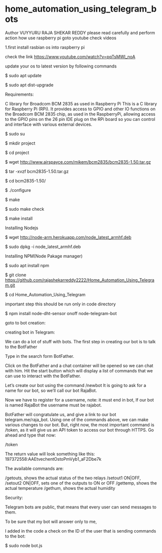 # home_automation_using_telegram_bots
Author VUYYURU RAJA SHEKAR REDDY 
please read carefully and perform action
how use raspberry pi goto youtube check videos

1.first install rasbian os into raspberry pi



check the link https://www.youtube.com/watch?v=pqTsMWI_noA




update your os to latest version by following commands



$ sudo apt update  




$ sudo apt dist-upgrade



Requirements:



C library for Broadcom BCM 2835 as used in Raspberry Pi
This is a C library for Raspberry Pi (RPi). It provides access to GPIO and other IO functions on the Broadcom BCM 2835 chip, as used in the RaspberryPi, allowing access to the GPIO pins on the 26 pin IDE plug on the RPi board so you can control and interface with various external devices.

$ sudo su



$ mkdir project 



$ cd project



$ wget http://www.airspayce.com/mikem/bcm2835/bcm2835-1.50.tar.gz



$ tar -xvzf bcm2835-1.50.tar.gz



$ cd bcm2835-1.50/



$ ./configure



$  make



$  sudo make check



$ make install

 


Installing Nodejs 



$ wget http://node-arm.herokuapp.com/node_latest_armhf.deb 




$ sudo dpkg -i node_latest_armhf.deb



Installing NPM(Node Pakage manager)



$ sudo apt install npm



$ git clone https://github.com/rajashekarreddy2222/Home_Automation_Using_Telegram.git



$ cd Home_Automation_Using_Telegram



important step this should be run only in code directory



$ npm install node-dht-sensor onoff node-telegram-bot



goto to bot creation:


creating bot in Telegram:


We can do a lot of stuff with bots. The first step in creating our bot is to talk to the BotFather

  Type in the search form BotFather.
  
  Click on the BotFather and a chat container will be opened so we can chat with him. 
  Hit the start button which will display a list of commands that we can use to interact with the BotFather.
 
 Let’s create our bot using the command 
 /newbot 
 It is going to ask for a name for our bot, so we’ll call our bot RajaBot.
 
 Now we have to register for a username, note: it must end in bot, If our bot is named RajaBot the username must be rajabot.
 
  
 BotFather will congratulate us, and give a link to our bot telegram.me/raja_bot.
 Using one of the commands above, we can make various changes to our bot. 
 But, right now, the most important command is /token, as it will give us an API token to access our bot through HTTPS. Go ahead and type that now:
 
 
 /token
 
 
 
 
 
 The return value will look something like this: 197372558:AAEtvechentOstoPmVyb1_aF2Dbe7k





The available commands are:

 /getouts, shows the actual status of the two relays
 /setout1 ON|OFF, /setout2 ON|OFF, sets one of the outputs to ON or OFF
 /gettemp, shows the actual temperature
 /gethum, shows the actual humidity

Security:

Telegram bots are public, that means that every user can send messages to them.


 To be sure that my bot will answer only to me,
 
 
 
 I added in the code a check on the ID of the user that is sending commands to the bot:
 




 $ sudo node bot.js
  
  



